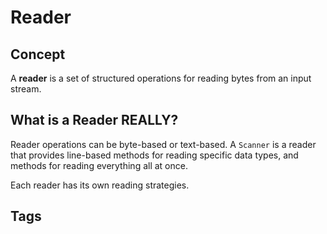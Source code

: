 # Reader

## Concept
A **reader** is a set of structured operations for reading bytes from an input stream.  

## What is a Reader REALLY? 
Reader operations can be byte-based or text-based. A `Scanner` is a reader that provides line-based methods for reading specific data types, and methods for reading everything all at once.  

Each reader has its own reading strategies.  

## Tags

